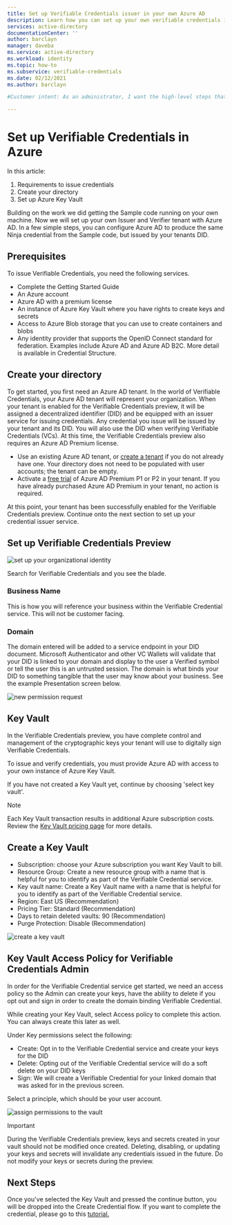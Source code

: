 ```yaml
---
title: Set up Verifiable Credentials issuer in your own Azure AD
description: Learn how you can set up your own verifiable credentials issuer in Azure
services: active-directory
documentationCenter: ''
author: barclayn
manager: daveba
ms.service: active-directory
ms.workload: identity
ms.topic: how-to
ms.subservice: verifiable-credentials
ms.date: 02/12/2021
ms.author: barclayn

#Customer intent: As an administrator, I want the high-level steps that I should follow so that I can quickly start using verifiable credentials in my own Azure AD

---
```


# Set up Verifiable Credentials in Azure

In this article:

1. Requirements to issue credentials
2. Create your directory
3. Set up Azure Key Vault

Building on the work we did getting the Sample code running on your own machine. Now we will set up your own Issuer and Verifier tenant with Azure AD. In a few simple steps, you can configure Azure AD to produce the same Ninja credential from the Sample code, but issued by your tenants DID.

## Prerequisites

To issue Verifiable Credentials, you need the following services.

- Complete the Getting Started Guide
- An Azure account
- Azure AD with a premium license
- An instance of Azure Key Vault where you have rights to create keys and secrets
- Access to  Azure Blob storage that you can use to create containers and blobs
- Any identity provider that supports the OpenID Connect standard for federation. Examples include Azure AD and Azure AD B2C. More detail is available in Credential Structure.

## Create your directory

To get started, you first need an Azure AD tenant. In the world of Verifiable Credentials, your Azure AD tenant will represent your organization. When your tenant is enabled for the Verifiable Credentials preview, it will be assigned a decentralized identifier (DID) and be equipped with an issuer service for issuing credentials. Any credential you issue will be issued by your tenant and its DID. You will also use the DID when verifying Verifiable Credentials (VCs). At this time, the Verifiable Credentials preview also requires an Azure AD Premium license.

- Use an existing Azure AD tenant, or [create a tenant](aa6cee96-1a85-4601-a641-92f2fa3a9222) if you do not already have one. Your directory does not need to be populated with user accounts; the tenant can be empty. 
- Activate a [free trial](https://azure.microsoft.com/trial/get-started-active-directory/) of Azure AD Premium P1 or P2 in your tenant. If you have already purchased Azure AD Premium in your tenant, no action is required.

At this point, your tenant has been successfully enabled for the Verifiable Credentials preview. Continue onto the next section to set up your credential issuer service.

## Set up Verifiable Credentials Preview

![set up your organizational identity](media/tutorial-verifiable-credentials-issuer/lfHkhnL.png)

Search for Verifiable Credentials and you see the blade.

### Business Name

This is how you will reference your business within the Verifiable Credential service. This will not be customer facing.

### Domain

The domain entered will be added to a service endpoint in your DID document. Microsoft Authenticator and other VC Wallets will validate that your DID is linked to your domain and display to the user a Verified symbol or tell the user this is an untrusted session. The domain is what binds your DID to something tangible that the user may know about your business. See the example Presentation screen below. 

![new permission request](media/tutorial-verifiable-credentials-issuer/e5EKExG.png)

## Key Vault

In the Verifiable Credentials preview, you have complete control and management of the cryptographic keys your tenant will use to digitally sign Verifiable Credentials.

To issue and verify credentials, you must provide Azure AD with access to your own instance of Azure Key Vault. 

If you have not created a Key Vault yet, continue by choosing 'select key vault'.

>[!NOTE]
> Each Key Vault transaction results in additional Azure subscription costs. Review the [Key Vault pricing page](https://azure.microsoft.com/pricing/details/key-vault/) for more details.

## Create a Key Vault

- Subscription: choose your Azure subscription you want Key Vault to bill.
- Resource Group: Create a new resource group with a name that is helpful for you to identify as part of the Verifiable Credential service. 
- Key vault name: Create a Key Vault name with a name that is helpful for you to identify as part of the Verifiable Credential service. 
- Region: East US (Recommendation)
- Pricing Tier: Standard (Recommendation)
- Days to retain deleted vaults: 90 (Recommendation)
- Purge Protection: Disable (Recommendation)

![create a key vault](media/tutorial-verifiable-credentials-issuer/bX6AEe3.png)

## Key Vault Access Policy for Verifiable Credentials Admin

In order for the Verifiable Credential service get started, we need an access policy so the Admin can create your keys, have the ability to delete if you opt out and sign in order to create the domain binding Verifiable Credential.

While creating your Key Vault, select Access policy to complete this action. You can always create this later as well. 

Under Key permissions select the following:

- Create: Opt in to the Verifiable Credential service and create your keys for the DID
- Delete: Opting out of the Verifiable Credential service will do a soft delete on your DID keys
- Sign: We will create a Verifiable Credential for your linked domain that was asked for in the previous screen. 

Select a principle, which should be your user account.

![assign permissions to the vault](media/tutorial-verifiable-credentials-issuer/Pcx9QWl.png)

>[!IMPORTANT]
> During the Verifiable Credentials preview, keys and secrets created in your vault should not be modified once created. Deleting, disabling, or updating your keys and secrets will invalidate any credentials issued in the future. Do not modify your keys or secrets during the preview.

## Next Steps

Once you've selected the Key Vault and pressed the continue button, you will be dropped into the Create Credential flow. If you want to complete the credential, please go to this [tutorial.](tutorial-create-samplecard-your-issuer.md)



